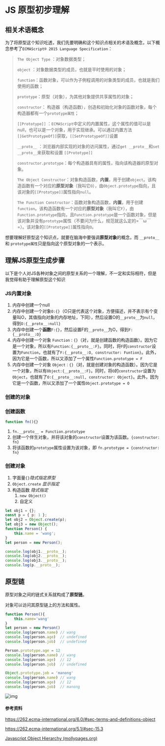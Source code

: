 # JS 原型初步理解

## 相关术语概念

为了将原型这个知识吃透，我们先要明确和这个知识点相关的术语及概念，以下概念参考了`ECMAScript® 2015 Language Specification`：

> `The Object Type` ：对象数据类型；
>
> `object` ：对象数据类型的成员，也就是平时使用的对象；
>
> `function`：函数对象，可以作为子例程调用的对象类型的成员，也就是我们使用的函数；
>
> `prototype`：原型（对象），为其他对象提供共享属性的对象；
>
> `constructor`： 构造器（构造函数），创造和初始化对象的函数对象，每个构造器都有一个`prototype属性`；
>
> `[[Prototype]]` ：`ECMAScript`中定义的内置属性，这个属性的值可以是null，也可以是一个对象，用于实现继承。可以通过内置方法`[[GetPrototypeOf]]`获取，`[[SetPrototypeOf]]`设置
>
> `__proto__` ：浏览器内部实现的对象的访问属性，通过`get __proto__`和`set __proto__`来获取和设置 `[[Prototype]]`
>
> `constructor.prototype`：每个构造器具有的属性，指向该构造器的原型对象。
>
> `The Object Constructor`：对象构造函数，**内置**，用于创建`object`。该构造函数有一个对应的**原型对象**（我叫它`O`），由`Object.prototype`指向，且该对象的`[[Prototype]]`属性指向`null`。
>
> `The Function Constructor`：函数对象构造函数，**内置**，用于创建`function`。该构造函数有一个对应的**原型对象**（我叫它`F`），由`Function.prototype`指向，且`Function.prototype`是一个函数对象，但是该对象并没有`prototype`属性（不要问为什么，规范就这么定的=￣ω￣=）。该对象的`[[Prototype]]`属性指向`O`。

想要理解好原型这个知识点，就要在脑海中要强调**原型对象**的概念，而 `__proto__` 和 `prototype属性`只是指向这个原型对象的一个表示。

## 理解JS原型生成步骤

以下是个人对JS各种对象之间的原型关系的一个理解，不一定和实际相符，但是我觉得有助于理解原型这个知识

### JS内置对象

1. 内存中创建一个null
2. 内存中创建一个对象`O:{}`（O只是代表这个对象，方便描述，并不表示有个变量叫O，其值指向对象的内存地址，下同），然后设置O的`__proto__`为`null`，得到`O:{__proto__:null}`
3. 内存中创建一个**函数**`F:{}`，然后设置F的`__proto__`为O，得到`F:{__proto__:O}`
4. 内存中创建一个对象 `Function：{}`（对，就是创建函数的构造函数）。因为它是一个对象，所以有`Function:{__proto__:F}`。同时，将`F`的`constructor`设置为`Function`，也就有了`F:{__proto__:O, constructor: Funtion}`。此外，因为它是一个函数，所以又添加了一个属性`Function.prototype = F` 
5. 内存中创建一个对象 `Object：{}`（对，就是创建对象的构造函数）。因为它是一个对象，所以有`Object:{__proto__:F}`。同时，将`O`的`constructor`设置为`Object`，也就有了`O:{__proto__:null, constructor: Object}`。此外，因为它是一个函数，所以又添加了一个属性`Object.prototype = O` 

### 创建的对象

### 创建函数

```js
function fn(){}
```

1. `fn.__proto__ = Function.prototype`
2. 创建一个伴生对象，并将该对象的`constructor`设置为该函数。`{constructor: fn}`
3. 将该函数的`prototype`属性设置为该对象，即 `fn.prototype = {constructor: fn}`

### 创建对象

1. 字面量`{}`*隐式指定原型*
2. `Object.create` *显示指定*
3. 构造函数 *隐式指定*
   1. `new Object()` 
   2. 自定义 

```js
let obj1 = {};
const p = { p: 1 };
let obj2 = Object.create(p);
let obj3 = new Object();
function Person() {
    this.name = 'wang';
}
let person = new Person();

console.log(obj1.__proto__);
console.log(obj2.__proto__);
console.log(obj3.__proto__);
console.log(p.__proto__);
```

## 原型链

原型对象之间的链式关系就构成了**原型链**。

对象可以访问其原型链上的方法和属性。

```js
function Person(){
    this.name='wang'
}
let person = new Person()
console.log(person.name) // wang
console.log(person.age)  // undefined
console.log(person.job)  // undefined

Person.prototype.age = 12
console.log(person.name) // wang
console.log(person.age)	 // 12 
console.log(person.job)  // undefined

Object.prototype.job = 'manong'
console.log(person.name) // wang
console.log(person.age)  // 12
console.log(person.job)  // manong
```

![img](http://mollypages.org/tutorials/jsobj.jpg)



#### 参考资料

https://262.ecma-international.org/6.0/#sec-terms-and-definitions-object

https://262.ecma-international.org/5.1/#sec-15.3

[Javascript Object Hierarchy (mollypages.org)](http://mollypages.org/tutorials/js.mp)